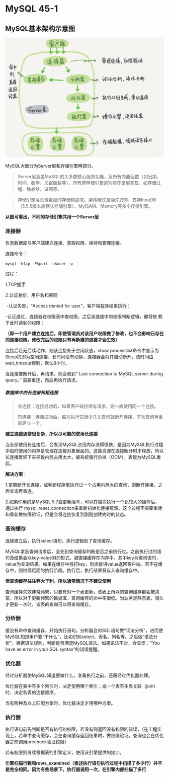 # MySQL 45-1

## MySQL基本架构示意图

![截屏2020-07-03下午3.08.40](https://raw.githubusercontent.com/Elton123456/img_Repository/master/MySQL%E9%80%BB%E8%BE%91%E6%9E%B6%E6%9E%84%E5%9B%BE.png)

MySQL大致分为Server层和存储引擎两部分。

> Server层涵盖MySQL的大多数核心服务功能，及所有内置函数（如日期、时间、数学、加密函数等），所有跨存储引擎的功能在该层实现，如存储过程、触发器、试图等。

> 存储引擎层负责数据的存储和提取。_架构模式是插件式的_，支持InnoDB（5.5.5版本后默认存储引擎）、MyISAM、Memory等多个存储引擎。

__从图可看出，不同的存储引擎共用一个Server层__



### 连接器

负责数据库与客户端建立连接、获取权限、维持和管理连接。

连接命令：

```mssql
mysql -h$ip -P$port -u$user -p
```

过程：

1.TCP握手

2.认证身份，用户名和密码

​	-认证失败，“Access denied for user”，客户端程序结束执行；

​	-认证通过，连接器在权限表中查权限，之后该连接中的权限判断逻辑，都将依	赖于此时读到的权限；

__（即一个用户建立连接后，即使管理员对该用户权限做了修改，也不会影响已存在的连接权限，修改完后的权限只有再新建的连接才会生效）__



连接后若无后续动作，则该连接处于空闲状态，show processlist命令中显示为Sleep的即为空闲连接，长时间没有动静，连接器会将其自动断开，该时间由wait_timeout控制，默认8小时。

当连接被断开后，再请求，则会收到“ Lost connection to MySQL server during query。” 需要重连，然后再执行请求。

##### 数据库中的长连接和短连接

> 长连接：连接成功后，如果客户端持续有请求，则一直使用同一个连接。
>
> 短连接：连接成功后，每次执行完很少几次查询就断开连接，下次查询再重新建立一个。

__建立连接通常很复杂，所以尽可能的使用长连接__

当全部使用长连接后，会发现MySQL占用内存涨得很快，是因为MySQL执行过程中临时使用的内存是管理在连接对象里面的。这些资源在连接断开时才释放，所以长连接累积下来导致内存占用太大，被系统强行杀掉（OOM），表现为MySQL重启。

__解决方案__ :

1.定期断开长连接，或判断程序里执行过一个占用内存大的查询，则断开连接，之后查询再重连。

2.如果你用的是MySQL 5.7或更新版本，可以在每次执行一个比较大的操作后，通过执行 mysql_reset_connection来重新初始化连接资源。这个过程不需要重连和重新做权限验证，但是会将连接恢复到刚刚创建完时的状态。

### 查询缓存

连接建立后，执行select语句，执行逻辑到了查询缓存。

MySQL拿到查询请求后，会先到查询缓存判断是否之前执行过。之前执行过的语句及结果会以key-value对的形式，被直接缓存在内存中。其中key为查询语句，value为查询结果。如果在缓存中找打key，则直接讲value返回客户端。若不在缓存中，则继续后面的执行阶段。执行后，执行结果将存入查询缓存中。

__但查询缓存往往弊大于利，所以通常情况下不建议使用__

查询缓存失效非常频繁，只要有对一个表更新，该表上所以的查询缓存都会被清空。所以对于更新频繁的数据库，查询缓存的命中率很低。当业务是静态表，很久才更新一次时，该表的查询可以用查询缓存。

### 分析器

接没有命中查询缓存，开始执行语句。分析器会对SQL语句做“词法分析”，进而使MySQL知道用户要“干什么”，比如识别select、表名、列名等。之后做“语法分析”，根据语法规则，判断是否满足MySQL语法。如果语法不对，会显示：“You have an error in your SQL syntax”的错误提醒。

### 优化器

经过分析器使MySQL知道要做什么，准备执行之前，还需经过优化器处理。

优化器在表中有多个索引时，决定使用哪个索引；或一个表有多表关联（join）时，决定各表的连接顺序。

当有两种及以上匹配方案时，优化器决定才用哪种方案。

### 执行器

执行语句前先判断是否有执行的权限，若没有则返回没有权限的错误，（在工程实现上，若命中查询缓存，会在查询缓存返回结果时，做权限验证。查询也会在优化器之前调用precheck验证权限）

若有权限则继续根据表的引擎定义，使用该引擎提供的接口。

__引擎扫描行数和rows_examined（表述执行语句执行过程中扫描了多少行）并不是完全相同。因为有些场景下，执行器调用一次，在引擎内部扫描了多行__

